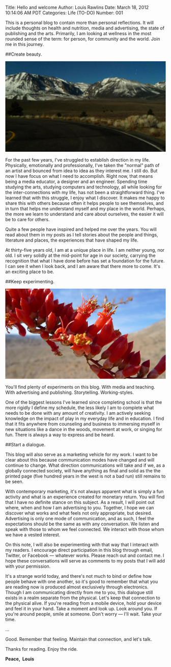 Title: Hello and welcome
Author: Louis Rawlins
Date: March 18, 2012 10:14:06 AM PDT
Categories: Life (TO-DO)
Number: 001

This is a personal blog to contain more than personal reflections. It will include thoughts on health and nutrition, media and advertising, the state of publishing and the arts. Primarily, I am looking at wellness in the most rounded sense of the term: for person, for community and the world. Join me<!--- PREVIEW ABOVE THIS LINE --> in this journey.

##Create beauty.

![Mono Lake](hello-and-welcome//mono-mountains.jpg "Mono Lake")

For the past few years, I've struggled to establish direction in my life. Physically, emotionally and professionally, I've taken the "normal" path of an artist and bounced from idea to idea as they interest me. I still do. But now I have focus on what I need to accomplish. Right now, that means being a media educator, a designer and an engineer. Spending time studying the arts, studying computers and technology, all while looking for the inter-connections with my life, has not been a straightforward thing. I've learned that with this struggle, I enjoy what I discover. It makes me happy to share this with others because often it helps people to see themselves, and in turn that helps me understand myself and my place in the world. Perhaps, the more we learn to understand and care about ourselves, the easier it will be to care for others.

Quite a few people have inspired and helped me over the years. You will read about them in my posts as I tell stories about the people and things, literature and places, the experiences that have shaped my life.

At thirty-five years old, I am at a unique place in life. I am neither young, nor old. I sit very solidly at the mid-point for age in our society, carrying the recognition that what I have done before has set a foundation for the future. I can see it when I look back, and I am aware that there more to come. It's an exciting place to be.

##Keep experimenting.

![Red desert](hello-and-welcome/red-desert.jpg "Red desert")

You'll find plenty of experiments on this blog. With media and teaching. With advertising and publishing. Storytelling. Working-styles.

One of the biggest lessons I've learned since completing school is that the more rigidly I define my schedule, the less likely I am to complete what needs to be done with any amount of creativity. I am actively seeking knowledge on the impact of play in my everyday life and in education. I find that it fits anywhere from counseling and business to immersing myself in new situations like a dance in the woods, movement at work, or singing for fun. There is always a way to express and be heard.

##Start a dialogue.

This blog will also serve as a marketing vehicle for my work. I want to be clear about this because communication modes have changed and will continue to change. What direction communications will take and if we, as a globally connected society, will have anything as final and solid as the the printed page (five hundred years in the west is not a bad run) still remains to be seen.

With contemporary marketing, it's not always apparent what is simply a fun activity and what is an experience created for monetary return. You will find that I have no definite stance on this subject. As a result, I will point out where, when and how I am advertising to you. Together, I hope we can discover what works and what feels not only appropriate, but desired. Advertising is only one mode of communication, and as such, I feel the expectations should be the same as with any conversation. We listen and speak with those to whom we feel connected. We interact with those whom we have a vested interest.

On this note, I will also be experimenting with that way that I interact with my readers. I encourage direct participation in this blog through email, Twitter, or Facebook — whatever works. Please reach out and contact me. I hope these conversations will serve as comments to my posts that I will add with your permission.

It's a strange world today, and there's not much to bind or define how people behave with one another, so it's good to remember that what you are reading now is produced almost exclusively through electronics. Though I am communicating directly from me to you, this dialogue still exists in a realm separate from the physical. Let's keep that connection to the physical alive. If you're reading from a mobile device, hold your device and feel it in your hand. Take a moment and look up. Look around you. If you're around people, smile at someone. Don't worry — I'll wait. Take your time.

&hellip;

Good. Remember that feeling. Maintain that connection, and let's talk.

Thanks for reading. Enjoy the ride.

__Peace,&nbsp;&nbsp;Louis__
